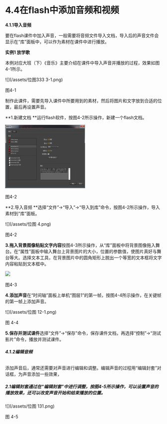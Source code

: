 # **4.4在flash中添加音频和视频**

**4.1.1导入音频**

要在flash课件中加入声音，一般需要将音频文件导入文档，导入后的声音文件会显示在“库”面板中，可以作为素材在课件中进行播放。

**实例1   放学歌**

本例对应大班（下）《音乐》主要介绍在课件中导入声音并播放的过程，效果如图4-1所示。

![](/assets/位图333 3-1.png)

图4-1

制作此课件，需要先导入课件中所要用到的素材，然后将图片和文字放到合适的位置，最后再设置声音。

**1.新建文档  **运行flash软件，按图4-2所示操作，新建一个flash文档。

![](/assets/未标题-11.jpg)



图4-2

**2.导入音频  **选择“文件”→“导入”→“导入到库”命令，按图4-2所示操作，导入素材到“库”面板。

![](/assets/位图 4.png)

图4-2

**3.拖入背景图像粘贴文字内容**按图4-3所示操作，从“库”面板中将背景图像拖入舞台。在“属性”面板中输入舞台上背景图片的大小，位置的参数值，使图片真好与舞台等大。选择文本工具，在背景图片中的圆角矩形上脱出一个等宽的文本框将文字内容粘贴到文本框中。

![](file:///C:\Users\netedi21\AppData\Local\Temp\ksohtml\wpsAFB.tmp.jpg)

图4-3

**4.添加声音**在“时间轴”面板上单机“图层1”的第一帧，按图4-4所示操作，在关键帧的第一帧上添加声音。

![](/assets/位图 12-1.png)

图 4-4

**5.保存并测试课件**选择“文件”→“保存”命令，保存课件文档，再选择“控制”→“测试影片”命令，播放并测试课件。

###### **4.1.2编辑音频**

添加声音后，通常还需要对声音进行编辑和调整。编辑声音的过程用“编辑封套”对话框，为声音添加一些效果，

##### **2.1编辑封套**通过在“编辑封套”中进行调整，按图4-5所示操作，可以设置声音的播放效果，还可以改变声音开始和结束播放的位置。

![](/assets/位图 131.png)

图 4-5

